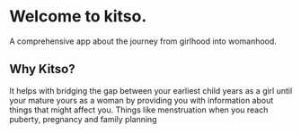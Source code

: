 # Welcome to kitso.

<p>A comprehensive app about the journey from girlhood into womanhood.</p>

## Why Kitso? 
<p>It helps with bridging the gap between your earliest child years as a girl until your mature yours as a woman by providing you with information about things that might affect you. Things like menstruation when you reach puberty, pregnancy and family planning </p>



